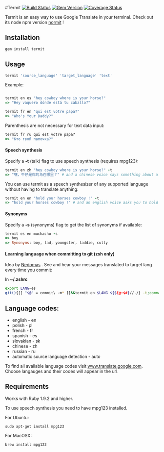 #Termit [![Build Status](https://travis-ci.org/pawurb/termit.png)](https://travis-ci.org/pawurb/termit) [![Gem Version](https://badge.fury.io/rb/termit.png)](http://badge.fury.io/rb/termit) [![Coverage Status](https://coveralls.io/repos/pawurb/termit/badge.png)](https://coveralls.io/r/pawurb/termit)


Termit is an easy way to use Google Translate in your terminal. Check out its node npm version [normit](https://github.com/pawurb/normit) !


## Installation
```ruby
gem install termit
```

## Usage
```ruby
termit 'source_language' 'target_language' 'text'
```

Example:

```ruby

termit en es "hey cowboy where is your horse?"
=> "Hey vaquero dónde está tu caballo?"

termit fr en "qui est votre papa?"
=> "Who's Your Daddy?"
```

Parenthesis are not necessary for text data input:
```ruby
termit fr ru qui est votre papa?
=> "Кто твой папочка?"
```
#### Speech synthesis

Specify a **-t** (talk) flag to use speech synthesis (requires mpg123):
``` ruby
termit en zh "hey cowboy where is your horse?" -t
=> "嘿，牛仔是你的马在哪里？" # and a chinese voice says something about a horse
```

You can use termit as a speech synthesizer of any supported language without having to translate anything:
``` ruby
termit en en "hold your horses cowboy !" -t
=> "hold your horses cowboy !" # and an english voice asks you to hold on
```

#### Synonyms

Specify a **-s** (synonyms) flag to get the list of synonyms if available:
``` ruby
termit es en muchacho -s
=> boy
=> Synonyms: boy, lad, youngster, laddie, cully
```

#### Learning language when committing to git (zsh only)
Idea by [Nedomas](https://news.ycombinator.com/item?id=7545747) . See and hear your messages translated to target lang every time you commit:

In **~/.zshrc**
```bash
export LANG=es
git(){[[ "$@" = commit\ -m* ]]&&termit en $LANG ${${@:$#}//./} -t;command git $@}
```


## Language codes:
* english - en
* polish - pl
* french - fr
* spanish - es
* slovakian - sk
* chinese - zh
* russian - ru
* automatic source language detection - auto

To find all available language codes visit www.translate.google.com. Choose langauges and their codes will appear in the url.

## Requirements

Works with Ruby 1.9.2 and higher.

To use speech synthesis you need to have mpg123 installed.

For Ubuntu:

    sudo apt-get install mpg123

For MacOSX:

    brew install mpg123





